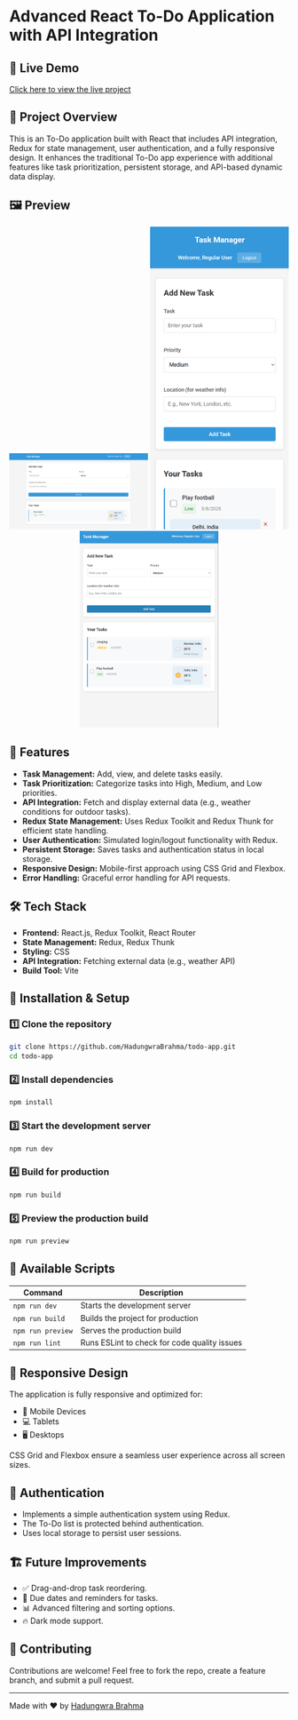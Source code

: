 # Advanced React To-Do Application with API Integration

## 🚀 Live Demo
[Click here to view the live project](https://todo-app-hadungwrabrahmas-projects.vercel.app/)

## 📌 Project Overview
This is an To-Do application built with React that includes API integration, Redux for state management, user authentication, and a fully responsive design. It enhances the traditional To-Do app experience with additional features like task prioritization, persistent storage, and API-based dynamic data display.

## 🖼️ Preview
<p align="center">
  <img src="public/preview-img/preview-1.png" alt="Todo App Preview 1" style="width: 250px;"/>
  <img src="public/preview-img/preview-2.png" alt="Todo App Preview 2" style="width: 250px;"/>
  <img src="public/preview-img/preview-3.png" alt="Todo App Preview 3" style="width: 250px;"/>
</p>


## 🎯 Features
- **Task Management:** Add, view, and delete tasks easily.
- **Task Prioritization:** Categorize tasks into High, Medium, and Low priorities.
- **API Integration:** Fetch and display external data (e.g., weather conditions for outdoor tasks).
- **Redux State Management:** Uses Redux Toolkit and Redux Thunk for efficient state handling.
- **User Authentication:** Simulated login/logout functionality with Redux.
- **Persistent Storage:** Saves tasks and authentication status in local storage.
- **Responsive Design:** Mobile-first approach using CSS Grid and Flexbox.
- **Error Handling:** Graceful error handling for API requests.

## 🛠️ Tech Stack
- **Frontend:** React.js, Redux Toolkit, React Router
- **State Management:** Redux, Redux Thunk
- **Styling:** CSS
- **API Integration:** Fetching external data (e.g., weather API)
- **Build Tool:** Vite

## 🔧 Installation & Setup
### 1️⃣ Clone the repository
```bash
git clone https://github.com/HadungwraBrahma/todo-app.git
cd todo-app
```
### 2️⃣ Install dependencies
```bash
npm install
```
### 3️⃣ Start the development server
```bash
npm run dev
```
### 4️⃣ Build for production
```bash
npm run build
```
### 5️⃣ Preview the production build
```bash
npm run preview
```

## 📜 Available Scripts
| Command            | Description                                      |
|--------------------|--------------------------------------------------|
| `npm run dev`     | Starts the development server                   |
| `npm run build`   | Builds the project for production               |
| `npm run preview` | Serves the production build                     |
| `npm run lint`    | Runs ESLint to check for code quality issues    |


## 🎨 Responsive Design
The application is fully responsive and optimized for:
- 📱 Mobile Devices
- 💻 Tablets
- 🖥️ Desktops

CSS Grid and Flexbox ensure a seamless user experience across all screen sizes.

## 🔐 Authentication
- Implements a simple authentication system using Redux.
- The To-Do list is protected behind authentication.
- Uses local storage to persist user sessions.

## 🏗️ Future Improvements
- ✅ Drag-and-drop task reordering.
- 📅 Due dates and reminders for tasks.
- 📊 Advanced filtering and sorting options.
- 🔥 Dark mode support.


## 🤝 Contributing
Contributions are welcome! Feel free to fork the repo, create a feature branch, and submit a pull request.

---
Made with ❤️ by [Hadungwra Brahma](https://github.com/HadungwraBrahma)